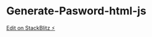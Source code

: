 # Generate-Pasword-html-js

[Edit on StackBlitz ⚡️](https://stackblitz.com/edit/web-platform-rrwxzf)
